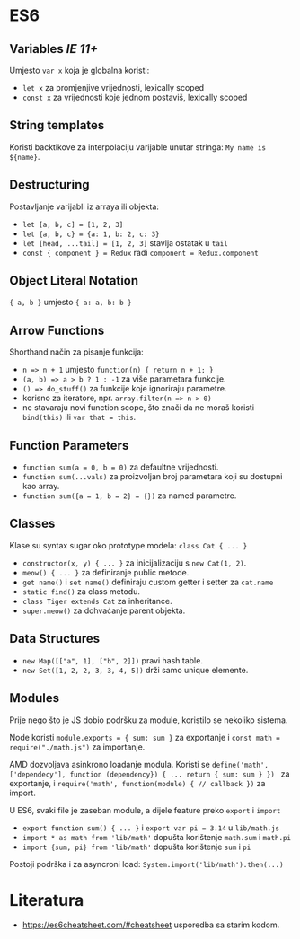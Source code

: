 # ES6

## Variables _IE 11+_

Umjesto `var x` koja je globalna koristi:
* `let x` za promjenjive vrijednosti, lexically scoped
* `const x` za vrijednosti koje jednom postaviš, lexically scoped

## String templates

Koristi backtikove za interpolaciju varijable unutar stringa: ``My name is ${name}``.

## Destructuring

Postavljanje varijabli iz arraya ili objekta:
* `let [a, b, c] = [1, 2, 3]`
* `let {a, b, c} = {a: 1, b: 2, c: 3}`
* `let [head, ...tail] = [1, 2, 3]` stavlja ostatak u `tail`
* `const { component } = Redux` radi `component = Redux.component`

## Object Literal Notation

`{ a, b }` umjesto `{ a: a, b: b }`

## Arrow Functions

Shorthand način za pisanje funkcija:
* `n => n + 1` umjesto `function(n) { return n + 1; }`
* `(a, b) => a > b ? 1 : -1` za više parametara funkcije.
* `() => do_stuff()` za funkcije koje ignoriraju parametre.
* korisno za iteratore, npr. `array.filter(n => n > 0)`
* ne stavaraju novi function scope, što znači da ne moraš koristi `bind(this)` ili `var that = this`.

## Function Parameters

* `function sum(a = 0, b = 0)` za defaultne vrijednosti.
* `function sum(...vals)` za proizvoljan broj parametara koji su dostupni kao array.
* `function sum({a = 1, b = 2} = {})` za named parametre.

## Classes

Klase su syntax sugar oko prototype modela: `class Cat { ... }`
* `constructor(x, y) { ... }` za inicijalizaciju s `new Cat(1, 2)`.
* `meow() { ... }` za definiranje public metode.
* `get name()` i `set name()` definiraju custom getter i setter za `cat.name`
* `static find()` za class metodu.
* `class Tiger extends Cat` za inheritance.
* `super.meow()` za dohvaćanje parent objekta.

## Data Structures

* `new Map([["a", 1], ["b", 2]])` pravi hash table.
* `new Set([1, 2, 2, 3, 3, 4, 5])` drži samo unique elemente.

## Modules

Prije nego što je JS dobio podršku za module, koristilo se nekoliko sistema.

Node koristi `module.exports = { sum: sum }` za exportanje i `const math = require("./math.js")` za importanje.

AMD dozvoljava asinkrono loadanje modula. Koristi se `define('math', ['dependecy'], function (dependency}) { ... return { sum: sum } }) ` za exportanje, i `require('math', function(module) { // callback })` za import.

U ES6, svaki file je zaseban module, a dijele feature preko `export` i `import`
* `export function sum() { ... }` i `export var pi = 3.14` u `lib/math.js`
* `import * as math from 'lib/math'` dopušta korištenje `math.sum` i `math.pi`
* `import {sum, pi} from 'lib/math'` dopušta korištenje `sum` i `pi`

Postoji podrška i za asyncroni load: `System.import('lib/math').then(...)`

# Literatura

* https://es6cheatsheet.com/#cheatsheet usporedba sa starim kodom.
